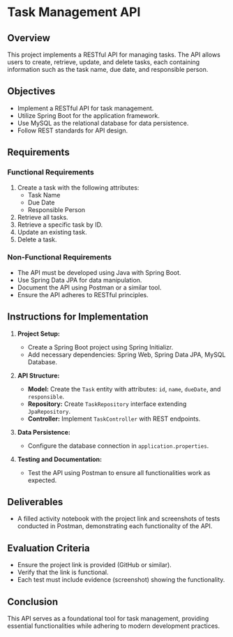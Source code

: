 # Task Management API

## Overview
This project implements a RESTful API for managing tasks. The API allows users to create, retrieve, update, and delete tasks, each containing information such as the task name, due date, and responsible person.

## Objectives
- Implement a RESTful API for task management.
- Utilize Spring Boot for the application framework.
- Use MySQL as the relational database for data persistence.
- Follow REST standards for API design.

## Requirements

### Functional Requirements
1. Create a task with the following attributes:
   - Task Name
   - Due Date
   - Responsible Person
2. Retrieve all tasks.
3. Retrieve a specific task by ID.
4. Update an existing task.
5. Delete a task.

### Non-Functional Requirements
- The API must be developed using Java with Spring Boot.
- Use Spring Data JPA for data manipulation.
- Document the API using Postman or a similar tool.
- Ensure the API adheres to RESTful principles.

## Instructions for Implementation

1. **Project Setup:**
   - Create a Spring Boot project using Spring Initializr.
   - Add necessary dependencies: Spring Web, Spring Data JPA, MySQL Database.

2. **API Structure:**
   - **Model:** Create the `Task` entity with attributes: `id`, `name`, `dueDate`, and `responsible`.
   - **Repository:** Create `TaskRepository` interface extending `JpaRepository`.
   - **Controller:** Implement `TaskController` with REST endpoints.

3. **Data Persistence:**
   - Configure the database connection in `application.properties`.

4. **Testing and Documentation:**
   - Test the API using Postman to ensure all functionalities work as expected.

## Deliverables
- A filled activity notebook with the project link and screenshots of tests conducted in Postman, demonstrating each functionality of the API.

## Evaluation Criteria
- Ensure the project link is provided (GitHub or similar).
- Verify that the link is functional.
- Each test must include evidence (screenshot) showing the functionality.

## Conclusion
This API serves as a foundational tool for task management, providing essential functionalities while adhering to modern development practices.